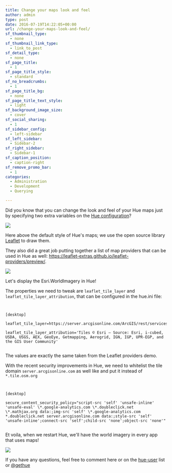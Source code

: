 ```yaml
---
title: Change your maps look and feel
author: admin
type: post
date: 2016-07-19T14:22:05+00:00
url: /change-your-maps-look-and-feel/
sf_thumbnail_type:
  - none
sf_thumbnail_link_type:
  - link_to_post
sf_detail_type:
  - none
sf_page_title:
  - 1
sf_page_title_style:
  - standard
sf_no_breadcrumbs:
  - 1
sf_page_title_bg:
  - none
sf_page_title_text_style:
  - light
sf_background_image_size:
  - cover
sf_social_sharing:
  - 1
sf_sidebar_config:
  - left-sidebar
sf_left_sidebar:
  - Sidebar-2
sf_right_sidebar:
  - Sidebar-1
sf_caption_position:
  - caption-right
sf_remove_promo_bar:
  - 1
categories:
  - Administration
  - Development
  - Querying

---
```

Did you know that you can change the look and feel of your Hue maps just by specifying two extra variables on the <a href="https://github.com/cloudera/hue/blob/master/desktop/conf.dist/hue.ini#L114" target="_blank" rel="noopener noreferrer">Hue configuration</a>?

[<img src="https://cdn.gethue.com/uploads/2016/07/Screenshot-2016-07-18-21.15.19-1024x590.jpg"  />][1]

Here above the default style of Hue's maps; we use the open source library <a href="http://leafletjs.com/" target="_blank" rel="noopener noreferrer">Leaflet</a> to draw them.

They also did a great job putting together a list of map providers that can be used in Hue as well: <a href="https://leaflet-extras.github.io/leaflet-providers/preview/" target="_blank" rel="noopener noreferrer">https://leaflet-extras.github.io/leaflet-providers/preview/</a>.

[<img src="https://cdn.gethue.com/uploads/2016/07/Screenshot-2016-07-18-21.23.35-1024x660.jpg"  />][2]

Let's display the Esri.WorldImagery in Hue!

The properties we need to tweak are `leaflet_tile_layer` and `leaflet_tile_layer_attribution`, that can be configured in the hue.ini file:

<pre><code class="bash">

[desktop]

leaflet_tile_layer=https://server.arcgisonline.com/ArcGIS/rest/services/World_Imagery/MapServer/tile/{z}/{y}/{x}

leaflet_tile_layer_attribution='Tiles &copy; Esri &mdash; Source: Esri, i-cubed, USDA, USGS, AEX, GeoEye, Getmapping, Aerogrid, IGN, IGP, UPR-EGP, and the GIS User Community'

</code></pre>

The values are exactly the same taken from the Leaflet providers demo.

With the recent security improvements in Hue, we need to whitelist the tile domain `server.arcgisonline.com` as well like and put it instead of `*.tile.osm.org`

<pre><code class="bash">

[desktop]

secure_content_security_policy="script-src 'self' 'unsafe-inline' 'unsafe-eval' \*.google-analytics.com \*.doubleclick.net \*.mathjax.org data:;img-src 'self' \*.google-analytics.com *.doubleclick.net server.arcgisonline.com data:;style-src 'self' 'unsafe-inline';connect-src 'self';child-src 'none';object-src 'none'"

</code></pre>

Et voila, when we restart Hue, we'll have the world imagery in every app that uses maps!

[<img src="https://cdn.gethue.com/uploads/2016/07/Screenshot-2016-07-18-21.26.53-1024x575.jpg"  />][3]

If you have any questions, feel free to comment here or on the [hue-user][4] list or [@gethue][5]

 [1]: https://cdn.gethue.com/uploads/2016/07/Screenshot-2016-07-18-21.15.19.jpg
 [2]: https://cdn.gethue.com/uploads/2016/07/Screenshot-2016-07-18-21.23.35.jpg
 [3]: https://cdn.gethue.com/uploads/2016/07/Screenshot-2016-07-18-21.26.53.jpg
 [4]: http://groups.google.com/a/cloudera.org/group/hue-user
 [5]: https://twitter.com/gethue
